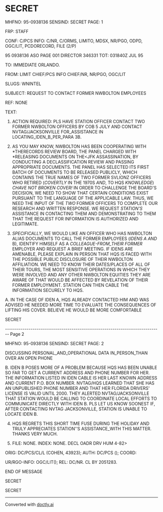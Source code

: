 # SECRET

MHFNO: 95-0938136 SENSIND: SECRET PAGE: 1

FRP: STAFF

CONF: C/PCS INFO: C/NR, C/ORMS, LIMITO, MDSX, NR/PGO, ODPD,
OGC/LIT, PCDORECORD, FILE (2/P)

95 0938136 ASO PAGE 001 DIRECTOR 346331
TOT: 031840Z JUL 95

TO: IMMEDIATE ORLANDO.

FROM: LIMIT CHIEF/PCS INFO CHIEF/NR, NR/PGO, OGC/LIT

SLUGS: WNINTEL

SUBJECT: REQUEST TO CONTACT FORMER NWBOLTON EMPLOYEES

REF: NONE

TEXT:

1. ACTION REQUIRED: PLS HAVE STATION OFFICER CONTACT TWO FORMER NWBOLTON OFFICERS BY COB 5 JULY AND CONTACT NVTAG/JACKSONVILLE FOR_ASSISTANCE IN LOCATING_IDEN_B_PER_PARA 3B.

2. AS YOU MAY KNOW, NWBOLTON HAS BEEN COOPERATING WITH *THE<ASSASSINATION>RECORDS REVIEW BOARD, THE PANEL CHARGED WITH *RELEASING DOCUMENTS ON THE<JFK ASSASSINATION, BY CONDUCTING A DECLASSIFICATION REVIEW AND PASSING APPROPRIATE DOCUMENTS. THE PANEL HAS SELECTED ITS FIRST BATCH OF DOCUMENTS TO BE RELEASED PUBLICLY, WHICH CONTAINS THE TRUE NAMES OF TWO FORMER SVLIONZ OFFICERS WHO RETIRED (*COVERTLY* IN THE 1970S *AND*, TO HQS *KNOWLEDGE*) *CHAVE NOT BROKEN COVER!* IN ORDER TO CHALLENGE THE BOARD'S DECISION, WE NEED TO SHOW THAT CERTAIN CONDITIONS EXIST PURSUANT TO THE LANGUAGE OF THE APPLICABLE LAW. THUS, WE NEED THE INPUT OF THE *TWO* FORMER OFFICERS TO COMPLETE OUR RESEARCH AND WRITTEN RESPONSE. WE REQUEST *STATION'S* ASSISTANCE IN CONTACTING THEM AND DEMONSTRATING TO THEM THAT THE REQUEST FOR INFORMATION IS AUTHORIZED AND LEGITIMATE.

3. *SPECIFICALLY*, WE WOULD LIKE AN OFFICER WHO HAS NWBOLTON ALIAS DOCUMENTS TO CALL THE FORMER EMPLOYEES (*IDENS A* *AND* B), IDENTIFY HIMSELF AS A *COLLEAGUE-FROM_THEIR FORMER* EMPLOYER AND REQUEST A BRIEF MEETING. IF IDENS ARE AMENABLE, PLEASE EXPLAIN IN PERSON THAT HQS IS FACED WITH THE POSSIBLE PUBLIC DISCLOSURE OF THEIR NWBOLTON AFFILIATION. WE NEED TO KNOW THEIR DATES/PLACES OF ALL OF THEIR TOURS, THE MOST SENSITIVE OPERATIONS IN WHICH THEY WERE INVOLVED AND ANY OTHER NWBOLTON EQUITIES THEY ARE AWARE OF THAT WOULD BE AFFECTED BY REVELATION OF THEIR FORMER EMPLOYΜΕΝΤ. STATION CAN THEN CABLE THE INFORMATION SECURELY TO HQS.

A. IN THE CASE OF IDEN A, HQS ALREADY CONTACTED HIM AND WAS ADVISED HE NEEDED MORE TIME TO EVALUATE THE CONSEQUENCES OF LIFTING HIS COVER. BELIEVE HE WOULD BE MORE COMFORTABLE

SECRET


-------------------------------------------------------------------------------- Page 2

MHFNO: 95-0938136 SENSIND: SECRET PAGE: 2

DISCUSSING PERSONAL_AND_OPERATIONAL DATA IN_PERSON_THAN OVER AN OPEN PHONE

B. IDEN B POSES MORE OF A PROBLEM BECAUSE HQS HAS BEEN UNABLE SO FAR TO GET A CURRENT ADDRESS AND PHONE NUMBER FOR HER. THE INFORMATION LISTED IN IDEN CABLE IS HER LAST KNOWN ADDRESS AND CURRENT P.O. BOX NUMBER. NVTAG/HQS LEARNED THAT SHE HAS AN UNPUBLISHED PHONE NUMBER AND THAT HER FLORIDA DRIVERS' LICENSE IS VALID UNTIL 2000. THEY ALERTED NVTAG/JACKSONVILLE THAT STATION WOULD BE CALLING TO COORDINATE LOCAL EFFORTS TO COMMUNICATE DIRECTLY WITH IDEN B. PLS LET US KNOW SOONEST IF, AFTER CONTACTING NVTAG JACKSONVILLE, STATION IS UNABLE TO LOCATE IDEN B.

4. HQS REGRETS THIS SHORT TIME FUSE DURING THE HOLIDAY AND TRULY APPRECIATES STATION''S ASSISTANCE_WITH THIS MATTER. THANKS VERY MUCH.

5. FILE: NONE. INDEX: NONE. DECL OADR DRV HUM 4-82>

ORIG: DC/PCS/CL/L (COHEN, 43923); AUTH: DC/PCS (); COORD:

UR/RGO-INFO: OGC/LIT(); REL: DC/NR. CL BY 2051283.

END OF MESSAGE

SECRET

SECRET


---
Converted with [doctly.ai](https://doctly.ai)